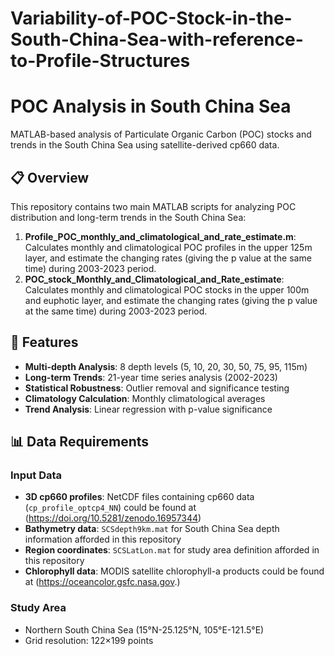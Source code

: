 # Variability-of-POC-Stock-in-the-South-China-Sea-with-reference-to-Profile-Structures
# POC Analysis in South China Sea

MATLAB-based analysis of Particulate Organic Carbon (POC) stocks and trends in the South China Sea using satellite-derived cp660 data.

## 📋 Overview

This repository contains two main MATLAB scripts for analyzing POC distribution and long-term trends in the South China Sea:

1. **Profile_POC_monthly_and_climatological_and_rate_estimate.m**: Calculates monthly and climatological POC profiles in the upper 125m layer, and estimate the changing rates (giving the p value at the same time) during 2003-2023 period.
2. **POC_stock_Monthly_and_Climatological_and_Rate_estimate**: Calculates monthly and climatological POC stocks in the upper 100m and euphotic layer, and estimate the changing rates (giving the p value at the same time) during 2003-2023 period.

## 🎯 Features

- **Multi-depth Analysis**: 8 depth levels (5, 10, 20, 30, 50, 75, 95, 115m)
- **Long-term Trends**: 21-year time series analysis (2002-2023)
- **Statistical Robustness**: Outlier removal and significance testing
- **Climatology Calculation**: Monthly climatological averages
- **Trend Analysis**: Linear regression with p-value significance

## 📊 Data Requirements

### Input Data
- **3D cp660 profiles**: NetCDF files containing cp660 data (`cp_profile_optcp4_NN`) could be found at (https://doi.org/10.5281/zenodo.16957344)
- **Bathymetry data**: `SCSdepth9km.mat` for South China Sea depth information    afforded in this repository
- **Region coordinates**: `SCSLatLon.mat` for study area definition     afforded in this repository
- **Chlorophyll data**: MODIS satellite chlorophyll-a products   could be found at (https://oceancolor.gsfc.nasa.gov.)

### Study Area
- Northern South China Sea (15°N-25.125°N, 105°E-121.5°E)
- Grid resolution: 122×199 points
